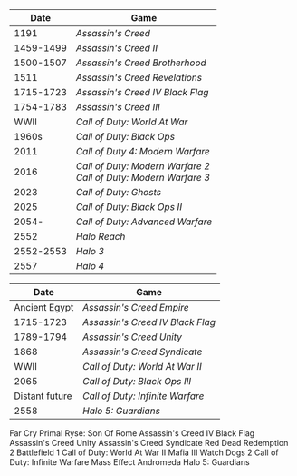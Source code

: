 |Date|Game|
|---|---|
1191 | *Assassin's Creed*
1459-1499 | *Assassin's Creed II* 
1500-1507 | *Assassin's Creed Brotherhood*
1511 | *Assassin's Creed Revelations* 
1715-1723 | *Assassin's Creed IV Black Flag* 
1754-1783 | *Assassin's Creed III*
WWII | *Call of Duty: World At War* 
1960s | *Call of Duty: Black Ops* 
2011 | *Call of Duty 4: Modern Warfare* 
2016 | *Call of Duty: Modern Warfare 2*<br/>*Call of Duty: Modern Warfare 3*
2023 | *Call of Duty: Ghosts* 
2025 | *Call of Duty: Black Ops II* 
2054- | *Call of Duty: Advanced Warfare* 
2552 | *Halo Reach*
2552-2553 | *Halo 3* 
2557 | *Halo 4* 

|Date|Game|
|---|---|
Ancient Egypt | *Assassin's Creed Empire* |
1715-1723| *Assassin's Creed IV Black Flag* 
1789-1794 | *Assassin's Creed Unity* 
1868 | *Assassin's Creed Syndicate* 
WWII | *Call of Duty: World At War II*
2065 | *Call of Duty: Black Ops III*
Distant future | *Call of Duty: Infinite Warfare* 
2558 | *Halo 5: Guardians*

Far Cry Primal 
Ryse: Son Of Rome
Assassin's Creed IV Black Flag 
Assassin's Creed Unity 
Assassin's Creed Syndicate 
Red Dead Redemption 2 
Battlefield 1 
Call of Duty: World At War II
Mafia III
Watch Dogs 2 
Call of Duty: Infinite Warfare 
Mass Effect Andromeda
Halo 5: Guardians 
